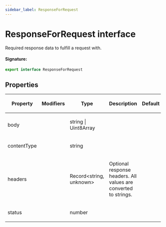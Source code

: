 ```yaml
---
sidebar_label: ResponseForRequest
---
```


# ResponseForRequest interface

Required response data to fulfill a request with.

#### Signature:

```typescript
export interface ResponseForRequest
```

## Properties

<table><thead><tr><th>

Property

</th><th>

Modifiers

</th><th>

Type

</th><th>

Description

</th><th>

Default

</th></tr></thead>
<tbody><tr><td>

<span id="body">body</span>

</td><td>

</td><td>

string \| Uint8Array

</td><td>

</td><td>

</td></tr>
<tr><td>

<span id="contenttype">contentType</span>

</td><td>

</td><td>

string

</td><td>

</td><td>

</td></tr>
<tr><td>

<span id="headers">headers</span>

</td><td>

</td><td>

Record&lt;string, unknown&gt;

</td><td>

Optional response headers. All values are converted to strings.

</td><td>

</td></tr>
<tr><td>

<span id="status">status</span>

</td><td>

</td><td>

number

</td><td>

</td><td>

</td></tr>
</tbody></table>
